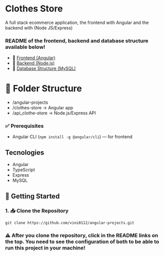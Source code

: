 # Clothes Store
 
A full stack ecommerce application, the frontend with Angular and the backend with (Node JS/Express)

### README of the frontend, backend and database structure available below!
- 🔗 [Frontend (Angular)](./clothes-store/README.md)
- 🔗 [Backend (Node.js)](./api_clothe-store/README.md)
- 🔗 [Database Structure (MySQL)](./api_clothe-store//src/app/database)

# 📁 Folder Structure
- /angular-projects
- /clothes-store → Angular app
- /api_clothe-store → Node.js/Express API

### ✅ Prerequisites
- Angular CLI (`npm install -g @angular/cli`) — for frontend

## Tecnologies
- Angular
- TypeScript
- Express
- MySQL
  
## 🚀 Getting Started
### 1. 📥 Clone the Repository 
  ```
  git clone https://github.com/vini0112/angular-projects.git
  ```
### ⚠️ After you clone the repository, click in the README links on the top. You need to see the configuration of both to be able to run this project in your machine!

    
  
